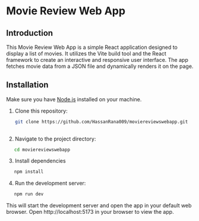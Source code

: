 # Movie Review Web App

## Introduction

This Movie Review Web App is a simple React application designed to display a list of movies. It utilizes the Vite build tool and the React framework to create an interactive and responsive user interface. The app fetches movie data from a JSON file and dynamically renders it on the page.

## Installation

Make sure you have [Node.js](https://nodejs.org/) installed on your machine.

1. Clone this repository:

   ```bash
   git clone https://github.com/HassanRana009/moviereviewswebapp.git
  
2. Navigate to the project directory:

```bash
   cd moviereviewswebapp
```
3. Install dependencies

```bash
   npm install
```
4. Run the development server:

```bash
   npm run dev
```
This will start the development server and open the app in your default web browser.
Open http://localhost:5173 in your browser to view the app.
